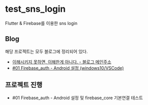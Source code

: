 # test_sns_login

Flutter & Firebase를 이용한 sns login 

## Blog 
해당 프로젝트는 모두 블로그에 정리되어 있다. 
- [이해시키지 못하면, 이해한게 아니다. - 블로그 메인주소](https://debaeloper.tistory.com/)
- [#01 Firebase_auth - Android 설정 (windows10/VSCode)](https://debaeloper.tistory.com/62)

## 프로젝트 진행

- #01 Firebase_auth - Android 설정 및 firebase_core 기본연결 테스트 


